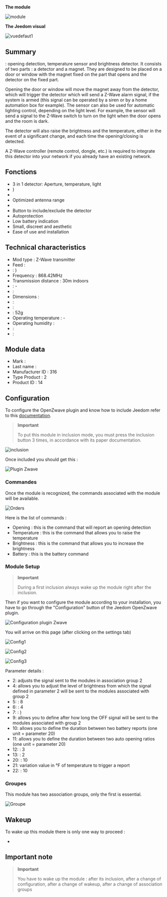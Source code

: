 # 

**The module**

![module](images/philio.pst02c/module.jpg)

**The Jeedom visual**

![vuedefaut1](images/philio.pst02c/vuedefaut1.jpg)

## Summary

 : opening detection, temperature sensor and brightness detector. It consists of two parts : a detector and a magnet. They are designed to be placed on a door or window with the magnet fixed on the part that opens and the detector on the fixed part.

Opening the door or window will move the magnet away from the detector, which will trigger the detector which will send a Z-Wave alarm signal, if the system is armed (this signal can be operated by a siren or by a home automation box for example). The sensor can also be used for automatic lighting control, depending on the light level. For example, the sensor will send a signal to the Z-Wave switch to turn on the light when the door opens and the room is dark.

The detector will also raise the brightness and the temperature, either in the event of a significant change, and each time the opening/closing is detected.

A Z-Wave controller (remote control, dongle, etc.) is required to integrate this detector into your network if you already have an existing network.

## Fonctions

-   3 in 1 detector: Aperture, temperature, light
-   )
-   
-   Optimized antenna range
-   
-   Button to include/exclude the detector
-   Autoprotection
-   Low battery indication
-   Small, discreet and aesthetic
-   Ease of use and installation

## Technical characteristics

-   Mod type : Z-Wave transmitter
-   Feed : 
-    : )
-   Frequency : 868.42MHz
-   Transmission distance : 30m indoors
-    : -
-    : 
-   Dimensions :
  -    : 
  -    : 
-    : 52g
-   Operating temperature : -
-   Operating humidity : 
-    : 
-    : 

## Module data

-   Mark : 
-   Last name : 
-   Manufacturer ID : 316
-   Type Product : 2
-   Product ID : 14

## Configuration

To configure the OpenZwave plugin and know how to include Jeedom refer to this [documentation](https://doc.jeedom.com/en_US/plugins/automation%20protocol/openzwave/).

> **Important**
>
> To put this module in inclusion mode, you must press the inclusion button 3 times, in accordance with its paper documentation.

![inclusion](images/philio.pst02c/inclusion.jpg)

Once included you should get this :

![Plugin Zwave](images/philio.pst02c/information.jpg)

### Commandes

Once the module is recognized, the commands associated with the module will be available.

![Orders](images/philio.pst02c/commandes.jpg)

Here is the list of commands :

-   Opening : this is the command that will report an opening detection
-   Temperature : this is the command that allows you to raise the temperature
-   Brightness : this is the command that allows you to increase the brightness
-   Battery : this is the battery command

### Module Setup

> **Important**
>
> During a first inclusion always wake up the module right after the inclusion.

Then if you want to configure the module according to your installation, you have to go through the "Configuration" button of the Jeedom OpenZwave plugin.

![Configuration plugin Zwave](images/plugin/bouton_configuration.jpg)

You will arrive on this page (after clicking on the settings tab)

![Config1](images/philio.pst02c/config1.jpg)

![Config2](images/philio.pst02c/config2.jpg)

![Config3](images/philio.pst02c/config3.jpg)

Parameter details :

-   2: adjusts the signal sent to the modules in association group 2
-   4: allows you to adjust the level of brightness from which the signal defined in parameter 2 will be sent to the modules associated with group 2
-   5:  : 8
-   6:  : 4
-   7:  : )
-   9: allows you to define after how long the OFF signal will be sent to the modules associated with group 2
-   10: allows you to define the duration between two battery reports (one unit = parameter 20)
-   11: allows you to define the duration between two auto opening ratios (one unit = parameter 20)
-   12:  : 3
-   13:  : 2
-   20:  : 10
-   21: variation value in °F of temperature to trigger a report
-   22:  : 10

### Groupes

This module has two association groups, only the first is essential.

![Groupe](images/philio.pst02c/groupe.jpg)

## Wakeup

To wake up this module there is only one way to proceed :

-   

## Important note

> **Important**
>
> You have to wake up the module : after its inclusion, after a change of configuration, after a change of wakeup, after a change of association groups
